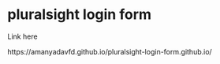 
<h1>pluralsight login form</h1>

<p>Link here</p>
 https://amanyadavfd.github.io/pluralsight-login-form.github.io/
